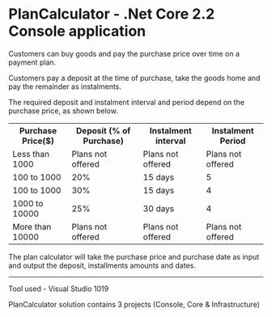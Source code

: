 ﻿# PlanCalculator - .Net Core 2.2 Console application

Customers can buy goods and pay the purchase price over time on a payment plan. 

Customers pay a deposit at the time of purchase, take the goods home and pay the remainder as instalments.

The required deposit and instalment interval and period depend on the purchase price, as shown below.

<table>
        <tr>
                <th>
                Purchase Price($)
                </th>
                <th>
                 Deposit (% of Purchase)
                </th>
                <th>
                Instalment interval
                </th>
                <th>
                Instalment Period
                </th>
                </tr>
                 <tr>
                <td>
                Less than 1000	 
                </td>
                <td>
                Plans not offered	       
                </td>
                <td>
                Plans not offered
                </td>
                <td>
                Plans not offered
                </td>
                </tr>
                 <tr>
                <td>
                100 to 1000	 
                </td>
                <td>
                 20%
                </td>
                <td>
                 15 days
                </td>
                <td>
                 5
                </td>
                </tr>
                  <tr>
                <td>
                100 to 1000	
                </td>
                <td>
                 30%
                </td>
                <td>
                15 days	
                </td>
                <td>
                 4
                </td>
                </tr>
                  <tr>
                <td>
                1000 to 10000
                </td>
                <td>
                25%
                </td>
                <td>
                30 days
                </td>
                <td>
                4
                </td>
                </tr>
                  <tr>
                <td>
                More than 10000 
                </td>
                <td>
                Plans not offered	
                </td>
                <td>
                 Plans not offered
                </td>
                <td>
                Plans not offered
                </td>
                </tr>
        </table>
        
The plan calculator will take the purchase price and purchase date as input and output the deposit, installments amounts and dates. 

--------------------------------------------------------------------------------------------------------------------------------
Tool used - Visual Studio 1019

PlanCalculator solution contains 3 projects (Console, Core & Infrastructure)




